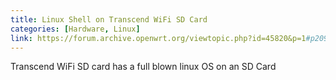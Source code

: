 ```yaml
---
title: Linux Shell on Transcend WiFi SD Card
categories: [Hardware, Linux]
link: https://forum.archive.openwrt.org/viewtopic.php?id=45820&p=1#p209965
---
```

Transcend WiFi SD card has a full blown linux OS on an SD Card 